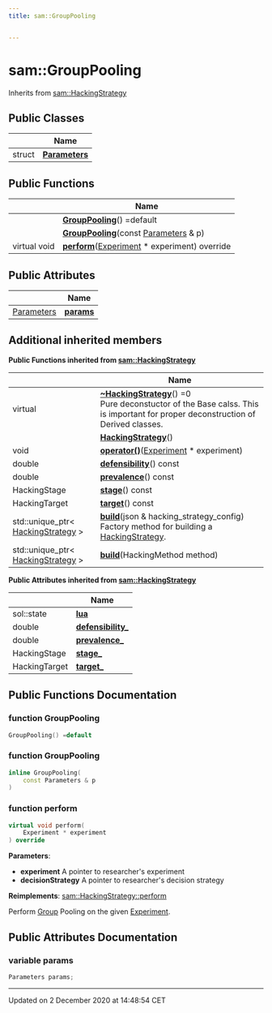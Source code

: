 ```yaml
---
title: sam::GroupPooling


---
```


# sam::GroupPooling








Inherits from [sam::HackingStrategy](/doxygen/Classes/classsam_1_1_hacking_strategy/)



## Public Classes

|                | Name           |
| -------------- | -------------- |
| struct | **[Parameters](/doxygen/Classes/structsam_1_1_group_pooling_1_1_parameters/)**  |








## Public Functions

|                | Name           |
| -------------- | -------------- |
|  | **[GroupPooling](/doxygen/Classes/classsam_1_1_group_pooling/#function-grouppooling)**() =default  |
|  | **[GroupPooling](/doxygen/Classes/classsam_1_1_group_pooling/#function-grouppooling)**(const [Parameters](/doxygen/Classes/structsam_1_1_group_pooling_1_1_parameters/) & p)  |
| virtual void | **[perform](/doxygen/Classes/classsam_1_1_group_pooling/#function-perform)**([Experiment](/doxygen/Classes/classsam_1_1_experiment/) * experiment) override  |


## Public Attributes

|                | Name           |
| -------------- | -------------- |
| [Parameters](/doxygen/Classes/structsam_1_1_group_pooling_1_1_parameters/) | **[params](/doxygen/Classes/classsam_1_1_group_pooling/#variable-params)**  |




## Additional inherited members










**Public Functions inherited from [sam::HackingStrategy](/doxygen/Classes/classsam_1_1_hacking_strategy/)**

|                | Name           |
| -------------- | -------------- |
| virtual  | **[~HackingStrategy](/doxygen/Classes/classsam_1_1_hacking_strategy/#function-~hackingstrategy)**() =0 <br>Pure deconstuctor of the Base calss. This is important for proper deconstruction of Derived classes.  |
|  | **[HackingStrategy](/doxygen/Classes/classsam_1_1_hacking_strategy/#function-hackingstrategy)**()  |
| void | **[operator()](/doxygen/Classes/classsam_1_1_hacking_strategy/#function-operator())**([Experiment](/doxygen/Classes/classsam_1_1_experiment/) * experiment)  |
| double | **[defensibility](/doxygen/Classes/classsam_1_1_hacking_strategy/#function-defensibility)**() const  |
| double | **[prevalence](/doxygen/Classes/classsam_1_1_hacking_strategy/#function-prevalence)**() const  |
| HackingStage | **[stage](/doxygen/Classes/classsam_1_1_hacking_strategy/#function-stage)**() const  |
| HackingTarget | **[target](/doxygen/Classes/classsam_1_1_hacking_strategy/#function-target)**() const  |
| std::unique_ptr< [HackingStrategy](/doxygen/Classes/classsam_1_1_hacking_strategy/) > | **[build](/doxygen/Classes/classsam_1_1_hacking_strategy/#function-build)**(json & hacking_strategy_config) <br>Factory method for building a [HackingStrategy](/doxygen/Classes/classsam_1_1_hacking_strategy/).  |
| std::unique_ptr< [HackingStrategy](/doxygen/Classes/classsam_1_1_hacking_strategy/) > | **[build](/doxygen/Classes/classsam_1_1_hacking_strategy/#function-build)**(HackingMethod method)  |


**Public Attributes inherited from [sam::HackingStrategy](/doxygen/Classes/classsam_1_1_hacking_strategy/)**

|                | Name           |
| -------------- | -------------- |
| sol::state | **[lua](/doxygen/Classes/classsam_1_1_hacking_strategy/#variable-lua)**  |
| double | **[defensibility_](/doxygen/Classes/classsam_1_1_hacking_strategy/#variable-defensibility_)**  |
| double | **[prevalence_](/doxygen/Classes/classsam_1_1_hacking_strategy/#variable-prevalence_)**  |
| HackingStage | **[stage_](/doxygen/Classes/classsam_1_1_hacking_strategy/#variable-stage_)**  |
| HackingTarget | **[target_](/doxygen/Classes/classsam_1_1_hacking_strategy/#variable-target_)**  |













## Public Functions Documentation

### function GroupPooling

```cpp
GroupPooling() =default
```





























### function GroupPooling

```cpp
inline GroupPooling(
    const Parameters & p
)
```





























### function perform

```cpp
virtual void perform(
    Experiment * experiment
) override
```


**Parameters**: 

  * **experiment** A pointer to researcher's experiment 
  * **decisionStrategy** A pointer to researcher's decision strategy 

























**Reimplements**: [sam::HackingStrategy::perform](/doxygen/Classes/classsam_1_1_hacking_strategy/#function-perform)


Perform [Group](/doxygen/Classes/classsam_1_1_group/) Pooling on the given [Experiment](/doxygen/Classes/classsam_1_1_experiment/).




## Public Attributes Documentation

### variable params

```cpp
Parameters params;
```

































-------------------------------

Updated on  2 December 2020 at 14:48:54 CET